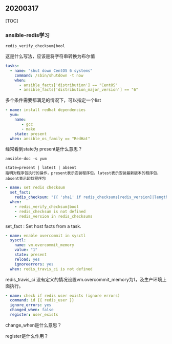 ## 20200317

[TOC]

### ansible-redis学习

```shell
redis_verify_checksum|bool  
```

这是什么写法，应该是将字符串转换为布尔值



```yaml
tasks:
  - name: "shut down CentOS 6 systems"
    command: /sbin/shutdown -t now
    when:
      - ansible_facts['distribution'] == "CentOS"
      - ansible_facts['distribution_major_version'] == "6"
```

多个条件需要都满足的情况下，可以指定一个list



```yaml
- name: install redhat dependencies
  yum:
    name:
       - gcc
       - make
    state: present
  when: ansible_os_family == "RedHat"
```

经常看到state为 present是什么意思？

```shell
ansible-doc -s yum

state=present | latest | absent
指明对程序包执行的操作，present表示安装程序包，latest表示安装最新版本的程序包，absent表示卸载程序包
```



```yaml
- name: set redis checksum
  set_fact:
    redis_checksum: "{{ 'sha1' if redis_checksums[redis_version]|length == 40 else 'sha256' }}:{{ redis_checksums[redis_version] }}"
  when:
    - redis_verify_checksum|bool
    - redis_checksum is not defined
    - redis_version in redis_checksums
```

set_fact : Set host facts from a task.



```yaml
- name: enable overcommit in sysctl
  sysctl:
    name: vm.overcommit_memory
    value: "1"
    state: present
    reload: yes
    ignoreerrors: yes
  when: redis_travis_ci is not defined
```

redis_travis_ci 没有定义的情况设置vm.overcommit_memory为1，及生产环境上面执行。



```yaml
- name: check if redis user exists (ignore errors)
  command: id {{ redis_user }}
  ignore_errors: yes
  changed_when: false
  register: user_exists
```

change_when是什么意思？

register是什么作用？